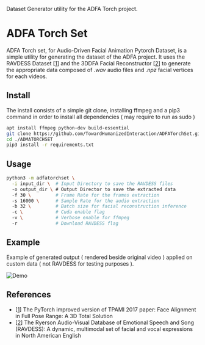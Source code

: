 Dataset Generator utility for the ADFA Torch project.

# ADFA Torch Set

ADFA Torch set, for Audio-Driven Facial Animation Pytorch Dataset, is a simple utility for generating the dataset of the ADFA project.
It uses the RAVDESS Dataset [[1]] and the 3DDFA Facial Reconstructor [[2]] to generate the appropriate data composed of *.wav* audio files and *.npz* facial vertices for each videos.

## Install

The install consists of a simple git clone, installing ffmpeg and a pip3 command in order to install all dependencies ( may require to run as sudo )

```bash
apt install ffmpeg python-dev build-essential
git clone https://github.com/TowardHumanizedInteraction/ADFATorchSet.git
cd ./ADMATORCHSET
pip3 install -r requirements.txt
```

## Usage

```bash
python3 -m adfatorchset \
  -i input_dir \  # Input Directory to save the RAVDESS files
  -o output_dir \ # Output Director to save the extracted data
  -f 30 \         # Frame Rate for the frames extraction
  -s 16000 \      # Sample Rate for the audio extraction
  -b 32 \         # Batch size for facial reconstruction inference
  -c \            # Cuda enable flag
  -v \            # Verbose enable for ffmpeg
  -r              # Download RAVDESS flag
```

## Example

Example of generated output ( rendered beside original video ) applied on custom data ( not RAVDESS for testing purposes ).

![ Demo ]( ./demo.gif )

## References

* [[1]] The PyTorch improved version of TPAMI 2017 paper: Face Alignment in Full Pose Range: A 3D Total Solution
* [[2]] The Ryerson Audio-Visual Database of Emotional Speech and Song (RAVDESS): A dynamic, multimodal set of facial and vocal expressions in North American English

[1]: https://github.com/cleardusk/3DDFA
[2]: https://doi.org/10.5281/zenodo.1188976
